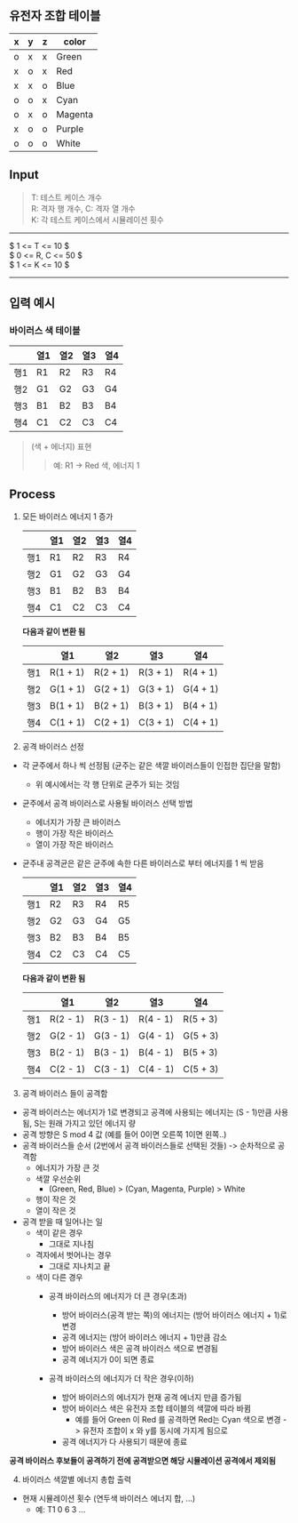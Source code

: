 
## 유전자 조합 테이블
| x | y | z | color |
|---|---|---|---|
| o | x | x | Green |
| x | o | x | Red |
| x | x | o | Blue |
| o | o | x | Cyan |
| o | x | o | Magenta |
| x | o | o | Purple |
| o | o | o | White |

## Input
>   T: 테스트 케이스 개수\
>   R: 격자 행 개수, C: 격자 열 개수\
>   K: 각 테스트 케이스에서 시뮬레이션 횟수

---

$ 1 <= T <= 10 $\
$ 0 <= R, C <= 50 $\
$ 1 <= K <= 10 $

---

## 입력 예시
### 바이러스 색 테이블

| | 열1 | 열2 | 열3 | 열4 |
|----|----|----|----|----|
| 행1 | R1 | R2 | R3 | R4 |
| 행2 | G1 | G2 | G3 | G4 |
| 행3 | B1 | B2 | B3 | B4 |
| 행4 | C1 | C2 | C3 | C4 |

>   (색 + 에너지) 표현
>   >   예: R1 -> Red 색, 에너지 1

## Process

1. 모든 바이러스 에너지 1 증가
    
    | | 열1 | 열2 | 열3 | 열4 |
    |----|----|----|----|----|
    | 행1 | R1 | R2 | R3 | R4 |
    | 행2 | G1 | G2 | G3 | G4 |
    | 행3 | B1 | B2 | B3 | B4 |
    | 행4 | C1 | C2 | C3 | C4 |
    
    __다음과 같이 변환 됨__

    | | 열1 | 열2 | 열3 | 열4 |
    |----|----|----|----|----|
    | 행1 | R(1 + 1) | R(2 + 1)| R(3 + 1)| R(4 + 1)|
    | 행2 | G(1 + 1) | G(2 + 1) | G(3 + 1)| G(4 + 1) |
    | 행3 | B(1 + 1)| B(2 + 1)| B(3 + 1) | B(4 + 1) |
    | 행4 | C(1 + 1)| C(2 + 1) | C(3 + 1)| C(4 + 1) |


2. 공격 바이러스 선정
- 각 균주에서 하나 씩 선정됨 (균주는 같은 색깔 바이러스들이 인접한 집단을 말함)
    -   위 예시에서는 각 행 단위로 균주가 되는 것임
- 균주에서 공격 바이러스로 사용될 바이러스 선택 방법
    -   에너지가 가장 큰 바이러스
    -   행이 가장 작은 바이러스
    -   열이 가장 작은 바이러스
-   균주내 공격균은 같은 균주에 속한 다른 바이러스로 부터 에너지를 1 씩 받음
    
    

    | | 열1 | 열2 | 열3 | 열4 |
    |----|----|----|----|----|
    | 행1 | R2 | R3| R4| R5|
    | 행2 | G2 | G3 | G4| G5 |
    | 행3 | B2| B3 | B4 | B5 |
    | 행4 | C2 | C3 | C4 | C5 |
    
    __다음과 같이 변환 됨__
    
    | | 열1 | 열2 | 열3 | 열4 |
    |----|----|----|----|----|
    | 행1 | R(2 - 1) | R(3 - 1) | R(4 - 1) | R(5 + 3) |
    | 행2 | G(2 - 1) | G(3 - 1) | G(4 - 1) | G(5 + 3) |
    | 행3 | B(2 - 1) | B(3 - 1) | B(4 - 1) | B(5 + 3) |
    | 행4 | C(2 - 1) | C(3 - 1) | C(4 - 1) | C(5 + 3) |
    
    
3. 공격 바이러스 들이 공격함
- 공격 바이러스는 에너지가 1로 변경되고 공격에 사용되는 에너지는 (S - 1)만큼 사용됨, S는 원래 가지고 있던 에너지 량
- 공격 방향은 S mod 4 값 (예를 들어 0이면 오른쪽 1이면 왼쪽..)
- 공격 바이러스들 순서 (2번에서 공격 바이러스들로 선택된 것들) -> 순차적으로 공격함
    - 에너지가 가장 큰 것
    - 색깔 우선순위
        -   (Green, Red, Blue) > (Cyan, Magenta, Purple) > White
    - 행이 작은 것
    - 열이 작은 것
- 공격 받을 때 일어나는 일
    - 색이 같은 경우
        - 그대로 지나침
    - 격자에서 벗어나는 경우
        - 그대로 지나치고 끝
    - 색이 다른 경우
        - 공격 바이러스의 에너지가 더 큰 경우(초과)
            - 방어 바이러스(공격 받는 쪽)의 에너지는 (방어 바이러스 에너지 + 1)로 변경
            - 공격 에너지는 (방어 바이러스 에너지 + 1)만큼 감소
            - 방어 바이러스 색은 공격 바이러스 색으로 변경됨
            - 공격 에너지가 0이 되면 종료
    
        - 공격 바이러스의 에너지가 더 작은 경우(이하)
            - 방어 바이러스의 에너지가 현재 공격 에너지 만큼 증가됨
            - 방어 바이러스 색은 유전자 조합 테이블의 색깔에 따라 바뀜
                - 예를 들어 Green 이 Red 를 공격하면 Red는 Cyan 색으로 변경 -> 유전자 조합이 x 와 y를 동시에 가지게 됨으로
            - 공격 에너지가 다 사용되기 때문에 종료

__공격 바이러스 후보들이 공격하기 전에 공격받으면 해당 시뮬레이션 공격에서 제외됨__

4. 바이러스 색깔별 에너지 총합 출력
- 현재 시뮬레이션 횟수 (연두색 바이러스 에너지 합, ...)
    -   예: T1 0 6 3 ...
